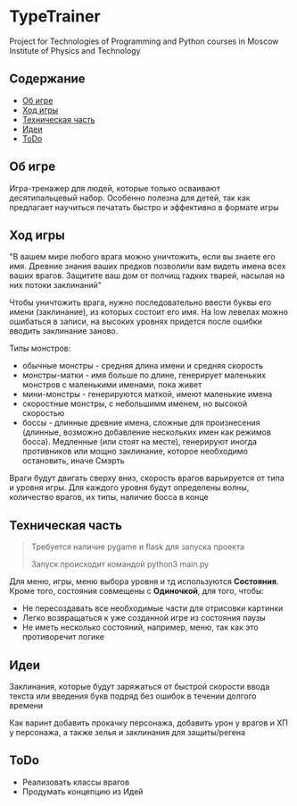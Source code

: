# TypeTrainer
Project for Technologies of Programming and Python courses in Moscow Institute of Physics and Technology

## Содержание
 * [Об игре](#об-игре)
 * [Ход игры](#ход-игры)
 * [Техническая часть](#техническая-часть)
 * [Идеи](#идеи)            
 * [ToDo](#todo)

## Об игре
Игра-тренажер для людей, которые только осваивают десятипальцевый набор. Особенно полезна для детей, так как предлагает
 научиться печатать быстро и эффективно в формате игры

## Ход игры
"В вашем мире любого врага можно уничтожить, если вы знаете его имя. Древние знания ваших предков позволили вам видеть
 имена всех ваших врагов. Защитите ваш дом от полчищ гадких тварей, насылая на них потоки заклинаний"

Чтобы уничтожить врага, нужно последовательно ввести буквы его имени (заклинание), из которых состоит его имя. На low
 левелах можно ошибаться в записи, на высоких уровнях придется после ошибки вводить заклинание заново.

Типы монстров:
 * обычные монстры - средняя длина имени и средняя скорость
 * монстры-матки - имя больше по длине, генерирует маленьких монстров с маленькими именами, пока живет
 * мини-монстры - генерируются маткой, имеют маленькие имена
 * скоростные монстры, с небольшимм именем, но высокой скоростью
 * боссы - длинные древние имена, сложные для произнесения (длинные, возможно добавление нескольких имен как режимов 
 босса). Медленные (или стоят на месте), генерируют иногда противников или мощно заклинание, которое необходимо 
 остановить, иначе Смэрть
 
Враги будут двигать сверху вниз, скорость врагов  варьируется от типа и уровня игры. Для каждого уровня будут определены
волны, количество врагов, их типы, наличие босса в конце

## Техническая часть
> Требуется наличие pygame и flask для запуска проекта
>
>
> Запуск происходит командой python3 main.py


Для меню, игры, меню выбора уровня и тд используются __Состояния__.
Кроме того, состояния совмещены с __Одиночкой__, для того, чтобы:

 * Не пересоздавать все необходимые части для отрисовки картинки
 * Легко возвращаться к уже созданной игре из состояния паузы
 * Не иметь несколько состояний, например, меню, так как это противоречит логике
 
## Идеи
Заклинания, которые будут заряжаться от быстрой скорости ввода текста или введения букв подряд без ошибок в течении 
долгого времени

Как варинт добавить прокачку персонажа, добавить урон у врагов и ХП у персонажа, а также зелья и заклинания для защиты/регена

## ToDo
 * Реализовать классы врагов
 * Продумать концепцию из Идей


